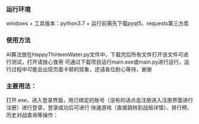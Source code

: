 ### 运行环境
windows + 工具版本：python3.7 + 运行前需先下载pyqt5、requests第三方库


### 使用方法
AI算法放在HappyThirteenWater.py文件中，下载完后所有文件打开该文件可进行测试，打开请放心食用
可通过下载项目运行main.exe或main.py进行运行，运行过程中可能会出现页面卡顿的现象，还请各位耐心等待，谢谢

### 主要用法：
打开.exe，进入登录界面，用已绑定的账号（没有的话点击注册进入注册界面进行注册）进行登录，登录成功后可进行
快速游戏（直接跳转到战局详情）、排行榜、历史对战查询等操作：
